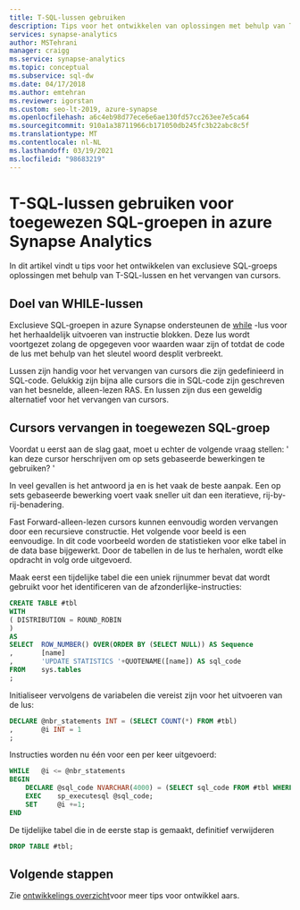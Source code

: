 ```yaml
---
title: T-SQL-lussen gebruiken
description: Tips voor het ontwikkelen van oplossingen met behulp van T-SQL-lussen en cursors vervangen voor exclusieve SQL-groepen in azure Synapse Analytics.
services: synapse-analytics
author: MSTehrani
manager: craigg
ms.service: synapse-analytics
ms.topic: conceptual
ms.subservice: sql-dw
ms.date: 04/17/2018
ms.author: emtehran
ms.reviewer: igorstan
ms.custom: seo-lt-2019, azure-synapse
ms.openlocfilehash: a6c4eb98d77ece6e6ae130fd57cc263ee7e5ca64
ms.sourcegitcommit: 910a1a38711966cb171050db245fc3b22abc8c5f
ms.translationtype: MT
ms.contentlocale: nl-NL
ms.lasthandoff: 03/19/2021
ms.locfileid: "98683219"
---
```

# <a name="using-t-sql-loops-for-dedicated-sql-pools-in-azure-synapse-analytics"></a>T-SQL-lussen gebruiken voor toegewezen SQL-groepen in azure Synapse Analytics

In dit artikel vindt u tips voor het ontwikkelen van exclusieve SQL-groeps oplossingen met behulp van T-SQL-lussen en het vervangen van cursors.

## <a name="purpose-of-while-loops"></a>Doel van WHILE-lussen

Exclusieve SQL-groepen in azure Synapse ondersteunen de [while](/sql/t-sql/language-elements/while-transact-sql?toc=/azure/synapse-analytics/sql-data-warehouse/toc.json&bc=/azure/synapse-analytics/sql-data-warehouse/breadcrumb/toc.json&view=azure-sqldw-latest&preserve-view=true) -lus voor het herhaaldelijk uitvoeren van instructie blokken. Deze lus wordt voortgezet zolang de opgegeven voor waarden waar zijn of totdat de code de lus met behulp van het sleutel woord desplit verbreekt.

Lussen zijn handig voor het vervangen van cursors die zijn gedefinieerd in SQL-code. Gelukkig zijn bijna alle cursors die in SQL-code zijn geschreven van het besnelde, alleen-lezen RAS. En lussen zijn dus een geweldig alternatief voor het vervangen van cursors.

## <a name="replacing-cursors-in-dedicated-sql-pool"></a>Cursors vervangen in toegewezen SQL-groep

Voordat u eerst aan de slag gaat, moet u echter de volgende vraag stellen: ' kan deze cursor herschrijven om op sets gebaseerde bewerkingen te gebruiken? '

In veel gevallen is het antwoord ja en is het vaak de beste aanpak. Een op sets gebaseerde bewerking voert vaak sneller uit dan een iteratieve, rij-by-rij-benadering.

Fast Forward-alleen-lezen cursors kunnen eenvoudig worden vervangen door een recursieve constructie. Het volgende voor beeld is een eenvoudige. In dit code voorbeeld worden de statistieken voor elke tabel in de data base bijgewerkt. Door de tabellen in de lus te herhalen, wordt elke opdracht in volg orde uitgevoerd.

Maak eerst een tijdelijke tabel die een uniek rijnummer bevat dat wordt gebruikt voor het identificeren van de afzonderlijke-instructies:

```sql
CREATE TABLE #tbl
WITH
( DISTRIBUTION = ROUND_ROBIN
)
AS
SELECT  ROW_NUMBER() OVER(ORDER BY (SELECT NULL)) AS Sequence
,       [name]
,       'UPDATE STATISTICS '+QUOTENAME([name]) AS sql_code
FROM    sys.tables
;
```

Initialiseer vervolgens de variabelen die vereist zijn voor het uitvoeren van de lus:

```sql
DECLARE @nbr_statements INT = (SELECT COUNT(*) FROM #tbl)
,       @i INT = 1
;
```

Instructies worden nu één voor een per keer uitgevoerd:

```sql
WHILE   @i <= @nbr_statements
BEGIN
    DECLARE @sql_code NVARCHAR(4000) = (SELECT sql_code FROM #tbl WHERE Sequence = @i);
    EXEC    sp_executesql @sql_code;
    SET     @i +=1;
END
```

De tijdelijke tabel die in de eerste stap is gemaakt, definitief verwijderen

```sql
DROP TABLE #tbl;
```

## <a name="next-steps"></a>Volgende stappen

Zie [ontwikkelings overzicht](sql-data-warehouse-overview-develop.md)voor meer tips voor ontwikkel aars.
